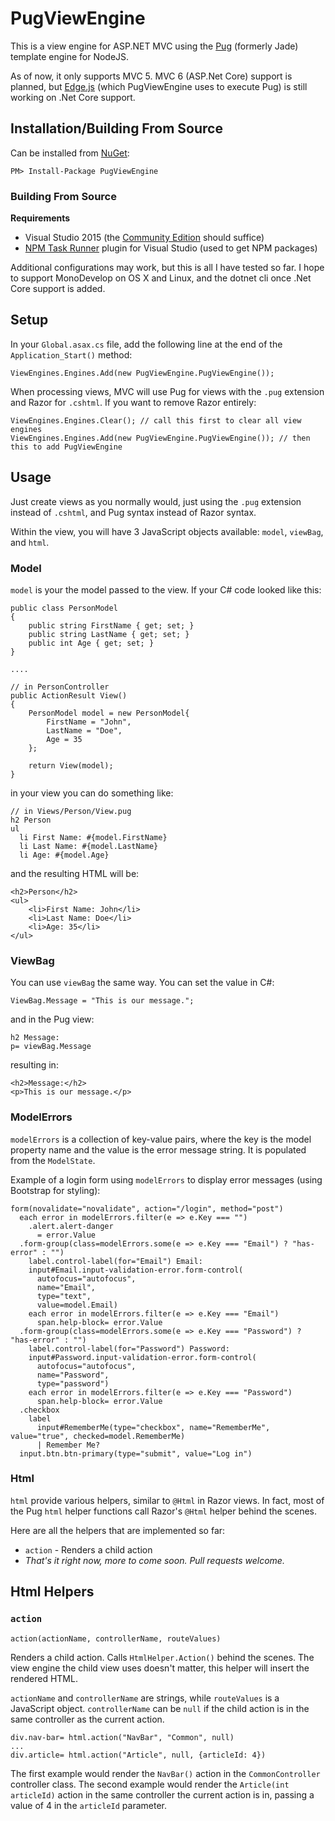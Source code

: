 # PugViewEngine

This is a view engine for ASP.NET MVC using the [Pug](https://github.com/pugjs/pug) (formerly Jade) template engine for NodeJS.

As of now, it only supports MVC 5. MVC 6 (ASP.Net Core) support is planned, but [Edge.js](https://github.com/tjanczuk/edge) (which PugViewEngine uses to execute Pug) is still working on .Net Core support.

## Installation/Building From Source

Can be installed from [NuGet](https://www.nuget.org/packages/PugViewEngine/):

    PM> Install-Package PugViewEngine

### Building From Source

__Requirements__
* Visual Studio 2015 (the [Community Edition](https://www.visualstudio.com/en-us/visual-studio-homepage-vs.aspx) should suffice)
* [NPM Task Runner](https://visualstudiogallery.msdn.microsoft.com/8f2f2cbc-4da5-43ba-9de2-c9d08ade4941) plugin for Visual Studio (used to get NPM packages)

Additional configurations may work, but this is all I have tested so far. I hope to support MonoDevelop on OS X and Linux, and the dotnet cli once .Net Core support is added.

## Setup

In your `Global.asax.cs` file, add the following line at the end of the `Application_Start()` method:

    ViewEngines.Engines.Add(new PugViewEngine.PugViewEngine());

When processing views, MVC will use Pug for views with the `.pug` extension and Razor for `.cshtml`. If you want to remove Razor entirely:

    ViewEngines.Engines.Clear(); // call this first to clear all view engines
    ViewEngines.Engines.Add(new PugViewEngine.PugViewEngine()); // then this to add PugViewEngine

## Usage

Just create views as you normally would, just using the `.pug` extension instead of `.cshtml`, and Pug syntax instead of Razor syntax.

Within the view, you will have 3 JavaScript objects available: `model`, `viewBag`, and `html`.

### Model

`model` is your the model passed to the view. If your C# code looked like this:

    public class PersonModel
    {
        public string FirstName { get; set; }
        public string LastName { get; set; }
        public int Age { get; set; }
    }

    ....

    // in PersonController
    public ActionResult View()
    {
        PersonModel model = new PersonModel{
            FirstName = "John",
            LastName = "Doe",
            Age = 35
        };

        return View(model);
    }

in your view you can do something like:

    // in Views/Person/View.pug
    h2 Person
    ul
      li First Name: #{model.FirstName}
      li Last Name: #{model.LastName}
      li Age: #{model.Age}

and the resulting HTML will be:

    <h2>Person</h2>
    <ul>
        <li>First Name: John</li>
        <li>Last Name: Doe</li>
        <li>Age: 35</li>
    </ul>

### ViewBag

You can use `viewBag` the same way. You can set the value in C#:

    ViewBag.Message = "This is our message.";

and in the Pug view:

    h2 Message:
    p= viewBag.Message

resulting in:

    <h2>Message:</h2>
    <p>This is our message.</p>

### ModelErrors

`modelErrors` is a collection of key-value pairs, where the key is the model property name and the value is the error message string. It is populated from the `ModelState`.

Example of a login form using `modelErrors` to display error messages (using Bootstrap for styling):

    form(novalidate="novalidate", action="/login", method="post")
      each error in modelErrors.filter(e => e.Key === "")
        .alert.alert-danger
          = error.Value
      .form-group(class=modelErrors.some(e => e.Key === "Email") ? "has-error" : "")
        label.control-label(for="Email") Email:
        input#Email.input-validation-error.form-control(
          autofocus="autofocus",
          name="Email",
          type="text",
          value=model.Email)
        each error in modelErrors.filter(e => e.Key === "Email")
          span.help-block= error.Value
      .form-group(class=modelErrors.some(e => e.Key === "Password") ? "has-error" : "")
        label.control-label(for="Password") Password:
        input#Password.input-validation-error.form-control(
          autofocus="autofocus",
          name="Password",
          type="password")
        each error in modelErrors.filter(e => e.Key === "Password")
          span.help-block= error.Value
      .checkbox
        label
          input#RememberMe(type="checkbox", name="RememberMe", value="true", checked=model.RememberMe)
          | Remember Me?
      input.btn.btn-primary(type="submit", value="Log in")

### Html

`html` provide various helpers, similar to `@Html` in Razor views. In fact, most of the Pug `html` helper functions call Razor's `@Html` helper behind the scenes.

Here are all the helpers that are implemented so far:

* `action` - Renders a child action
* _That's it right now, more to come soon. Pull requests welcome._

## Html Helpers

### `action`

    action(actionName, controllerName, routeValues)

Renders a child action. Calls `HtmlHelper.Action()` behind the scenes. The view engine the child view uses doesn't matter, this helper will insert the rendered HTML.

`actionName` and `controllerName` are strings, while `routeValues` is a JavaScript object. `controllerName` can be `null` if the child action is in the same controller as the current action.

    div.nav-bar= html.action("NavBar", "Common", null)
    ...
    div.article= html.action("Article", null, {articleId: 4})

The first example would render the `NavBar()` action in the `CommonController` controller class. The second example would render the `Article(int articleId)` action in the same controller the current action is in, passing a value of 4 in the `articleId` parameter.
